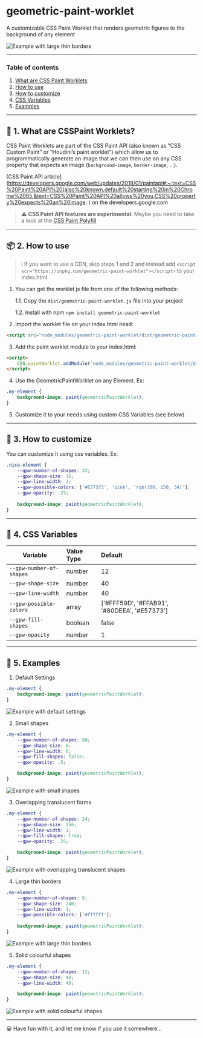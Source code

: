 # geometric-paint-worklet
A customizable CSS Paint Worklet that renders geometric figures to the background of any element

![Example with large thin borders](images/site_capture.gif)

---
### Table of contents
1. [What are CSS Paint Worklets](#-1-what-are-csspaint-worklets)
2. [How to use](#-2-how-to-use)
3. [How to customize](#-3-how-to-customize)
4. [CSS Variables](#-4-css-variables)
5. [Examples](#-5-examples)

---

## 🧪 1. What are CSSPaint Worklets?
CSS Paint Worklets are part of the CSS Paint API (also known as “CSS Custom Paint” or “Houdini’s paint worklet”) which allow us to programmatically generate an image that we can then use on any CSS property that expects an image (`background-image`, `border-image`, ...).

[CSS Paint API article](https://developers.google.com/web/updates/2018/01/paintapi#:~:text=CSS%20Paint%20API%20(also%20known,default%20starting%20in%20Chrome%2065.&text=CSS%20Paint%20API%20allows%20you,CSS%20property%20expects%20an%20image.
) on the developers.google.com


> ⚠️ **CSS Paint API features are experimental**: Maybe you need to take a look at the [CSS Paint Polyfill](https://github.com/GoogleChromeLabs/css-paint-polyfill)

---

## 📦 2. How to use

> ℹ️ If you want to use a CDN, skip steps 1 and 2 and instead add `<script scr="https://unpkg.com/geometric-paint-worklet"></script>` to your index.html

1. You can get the worklet js file from one of the following methods:
   
   1.1. Copy the `dist/geomatric-paint-worklet.js` file into your project 
   
   1.2. Install with npm `npm install geometric-paint-worklet`
   
2. Import the worklet file on your index.html head:
```html
<script src="node_modules/geometric-paint-worklet/dist/geometric-paint-worklet.js"></script>
```

3. Add the paint worklet module to your index.html:
```html
<script>
    CSS.paintWorklet.addModule('node_modules/geometric-paint-worklet/dist/geometric-paint-worklet.js');
</script>
```

4. Use the GeometricPaintWorklet on any Element. Ex:
```css
.my-element {
    background-image: paint(geometricPaintWorklet);
}
```

5. Customize it to your needs using custom CSS Variables (see below)

---

## 💈 3. How to customize
You can customize it using css variables. Ex:
```css
.nice-element {
    --gpw-number-of-shapes: 32;
    --gpw-shape-size: 16;
    --gpw-line-width: 2;
    --gpw-possible-colors: ['#E57373', 'pink', 'rgb(100, 150, 34)'];
    --gpw-opacity: .25;
    
    background-image: paint(geometricPaintWorklet);
}
```

---

## 🦖 4. CSS Variables
| Variable                  | Value Type    | Default  |
| ------------------------- |:------------- | :--------|
| `--gpw-number-of-shapes`  | number        | 12       |
| `--gpw-shape-size`        | number        | 40       |
| `--gpw-line-width`        | number        | 40       |
| `--gpw-possible-colors`   | array         | ['#FFF59D', '#FFAB91', '#80DEEA', '#E57373']      |
| `--gpw-fill-shapes`       | boolean       | false    |
| `--gpw-opacity`           | number        | 1        |

---

## 📸 5. Examples
1. Default Settings
```css
.my-element {
    background-image: paint(geometricPaintWorklet);
}
```
![Example with default settings](images/example_1.jpg)

2. Small shapes
```css
.my-element {
    --gpw-number-of-shapes: 80;
    --gpw-shape-size: 6;
    --gpw-line-width: 6;
    --gpw-fill-shapes: false;
    --gpw-opacity: .5;

    background-image: paint(geometricPaintWorklet);
}
```
![Example with small shapes](images/example_2.jpg)

3. Overlapping translucent forms
```css
.my-element {
    --gpw-number-of-shapes: 24;
    --gpw-shape-size: 256;
    --gpw-line-width: 1;
    --gpw-fill-shapes: true;
    --gpw-opacity: .25;

    background-image: paint(geometricPaintWorklet);
}
```
![Example with overlapping translucent shapes](images/example_3.jpg)

4. Large thin borders
```css
.my-element {
    --gpw-number-of-shapes: 8;
    --gpw-shape-size: 240;
    --gpw-line-width: 1;
    --gpw-possible-colors: ['#ffffff'];
    
    background-image: paint(geometricPaintWorklet);
}
```
![Example with large thin borders](images/example_4.jpg)

5. Solid colourful shapes
```css
.my-element {
    --gpw-number-of-shapes: 12;
    --gpw-shape-size: 40;
    --gpw-line-width: 40;

    background-image: paint(geometricPaintWorklet);
}
```
![Example with solid colourful shapes](images/example_5.jpg)

---

😀 Have fun with it, and let me know if you use it somewhere...

